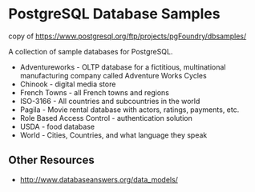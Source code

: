 # PostgreSQL Database Samples

copy of https://www.postgresql.org/ftp/projects/pgFoundry/dbsamples/

A collection of sample databases for PostgreSQL.

* Adventureworks - OLTP database for a fictitious, multinational manufacturing company called Adventure Works Cycles
* Chinook - digital media store
* French Towns - all French towns and regions
* ISO-3166 - All countries and subcountries in the world
* Pagila - Movie rental database with actors, ratings, payments, etc.
* Role Based Access Control - authentication solution
* USDA - food database
* World - Cities, Countries, and what language they speak

## Other Resources

- http://www.databaseanswers.org/data_models/
